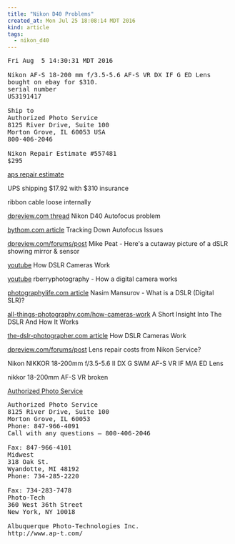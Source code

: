 ```yaml
---
title: "Nikon D40 Problems"
created_at: Mon Jul 25 18:08:14 MDT 2016
kind: article
tags:
  - nikon_d40
---
```



<pre>
Fri Aug  5 14:30:31 MDT 2016

Nikon AF-S 18-200 mm f/3.5-5.6 AF-S VR DX IF G ED Lens
bought on ebay for $310.
serial number
US3191417

Ship to
Authorized Photo Service
8125 River Drive, Suite 100
Morton Grove, IL 60053 USA
800-406-2046

Nikon Repair Estimate #557481
$295
</pre>

<a href="/assets/pdf/nikon-18-200-aps-repair-estimate.pdf" target="_blank">aps repair estimate</a>

UPS shipping $17.92 with $310 insurance

ribbon cable loose internally

<a href="https://www.dpreview.com/forums/post/36312270" target="_blank">dpreview.com thread</a>
Nikon D40 Autofocus problem 

<a href="http://www.bythom.com/autofocus.htm" target="_blank">bythom.com article</a>
Tracking Down Autofocus Issues

<a href="https://www.dpreview.com/forums/post/35319084" target="_blank">dpreview.com/forums/post</a>
Mike Peat - Here's a cutaway picture of a dSLR showing mirror & sensor 

<a href="https://www.youtube.com/watch?v=XR_AdKkFX94" target="_blank">youtube</a>
How DSLR Cameras Work 

<a href="https://www.youtube.com/watch?v=qSY4iWmccQk" target="_blank">youtube</a>
rberryphotography - How a digital camera works

<a href="https://photographylife.com/what-is-a-dslr" target="_blank">photographylife.com article</a>
Nasim Mansurov - What is a DSLR (Digital SLR)?

<a href="http://www.all-things-photography.com/how-cameras-work/" target="_blank">all-things-photography.com/how-cameras-work</a>
A Short Insight Into The DSLR And How It Works

<a href="http://www.the-dslr-photographer.com/how-dslr-cameras-work/" target="_blank">the-dslr-photographer.com article</a>
How DSLR Cameras Work

<a href="https://www.dpreview.com/forums/post/41178514" target="_blank">dpreview.com/forums/post</a>
Lens repair costs from Nikon Service? 

Nikon NIKKOR 18-200mm f/3.5-5.6 II DX G SWM AF-S VR IF M/A ED Lens

nikkor 18-200mm AF-S VR broken



<a href="http://www.nikoncamerarepair.com/" target="_blank">Authorized Photo Service</a>

<pre>
Authorized Photo Service
8125 River Drive, Suite 100
Morton Grove, IL 60053
Phone: 847-966-4091
Call with any questions – 800-406-2046

Fax: 847-966-4101
Midwest
318 Oak St.
Wyandotte, MI 48192
Phone: 734-285-2220

Fax: 734-283-7478
Photo-Tech
360 West 36th Street
New York, NY 10018

Albuquerque Photo-Technologies Inc.
http://www.ap-t.com/
</pre>

<!--
html boilerplate
<a href="" target="_blank"></a>
<a name=""></a>
<img src="" width="400px">
<ul>
  <li></li>
</ul>
<pre>
</pre>
<pre><code>
</code></pre>
-->
